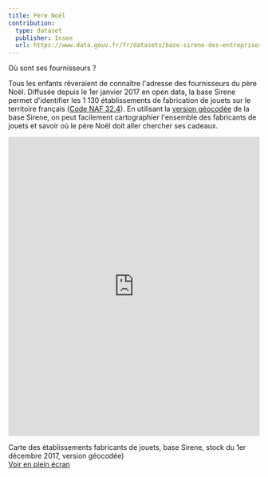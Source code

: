 ```yaml
---
title: Père Noël
contribution:
  type: dataset
  publisher: Insee
  url: https://www.data.gouv.fr/fr/datasets/base-sirene-des-entreprises-et-de-leurs-etablissements-siren-siret/
---
```


Où sont ses fournisseurs ?

<!--more-->

Tous les enfants rêveraient de connaître l'adresse des fournisseurs du père Noël. Diffusée depuis le 1er janvier 2017 en open data, la base Sirene permet d'identifier les 1 130 établissements de fabrication de jouets sur le territoire français ([Code NAF 32.4](https://www.insee.fr/fr/metadonnees/nafr2/groupe/32.4)). En utilisant la [version géocodée](https://www.data.gouv.fr/fr/datasets/base-sirene-des-entreprises-et-de-leurs-etablissements-siren-siret/#resource-community-998cb5ca-fd84-4bf9-8978-6a8bfb01e4d2) de la base Sirene, on peut facilement cartographier l'ensemble des fabricants de jouets et savoir où le père Noël doit aller chercher ses cadeaux.

<iframe width="100%" height="600px" frameBorder="0" src="https://umap.openstreetmap.fr/fr/map/les-fournisseurs-du-pere-noel_188089?scaleControl=false&miniMap=false&scrollWheelZoom=false&zoomControl=true&allowEdit=false&moreControl=true&searchControl=null&tilelayersControl=null&embedControl=null&datalayersControl=true&onLoadPanel=undefined&captionBar=false"></iframe><p>Carte des établissements fabricants de jouets, base Sirene, stock du 1er décembre 2017, version géocodée) <br/> <a href="https://umap.openstreetmap.fr/fr/map/les-fournisseurs-du-pere-noel_188089">Voir en plein écran</a></p>

<div data-udata-dataset-id="5862206588ee38254d3f4e5e"></div>

